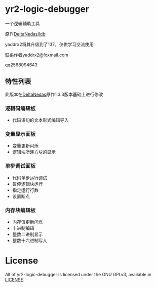 # yr2-logic-debugger

一个逻辑辅助工具

原作[DeltaNedas/ldb](https://github.com/deltanedas/ldb)

yaddrx2将其升级到了137，仅供学习交流使用

联系作者yaddrx2@foxmail.com

qq2568094643

## 特性列表
此版本在[DeltaNedas](https://github.com/deltanedas)原作1.3.3版本基础上进行修改

### 逻辑码编辑板
- 代码语句的文本形式编辑导入

### 变量显示面板
- 变量更新闪烁
- 逻辑块所连方块的显示

### 单步调试面板
- 代码单步运行调试
- 暂停逻辑块运行
- 指定运行行数
- 设置断点

### 内存块编辑板
- 内存值更新闪烁
- 十进制编辑
- 整数二进制显示
- 整数十六进制写入

# License
All of yr2-logic-debugger is licensed under the GNU GPLv3, available in [LICENSE](/LICENSE).
